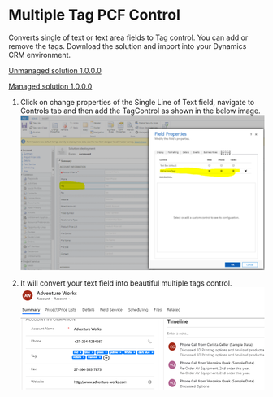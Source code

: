 # Multiple Tag PCF Control 
Converts single of text or text area fields to Tag control. You can add or remove the tags.
Download the solution and import into your Dynamics CRM environment.


[Unmanaged solution 1.0.0.0](https://github.com/durgaprasadkatari/TagControl.PCF/raw/master/Solution/TagControlPCF_1_0_0_0.zip)

[Managed solution 1.0.0.0](https://github.com/durgaprasadkatari/TagControl.PCF/raw/master/Solution/TagControlPCF_1_0_0_0_managed.zip)

1. Click on change properties of the Single Line of Text field, navigate to Controls tab and then add the TagControl as shown in the below image.
![](Tags/Other/Form_Config.PNG)

2. It will convert your text field into beautiful multiple tags control.
![](Tags/Other/Form_TagControl.PNG)
